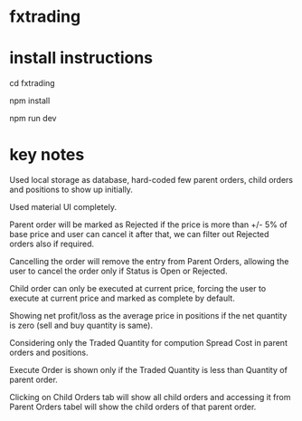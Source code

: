 # fxtrading

# install instructions
cd fxtrading

npm install

npm run dev


# key notes
Used local storage as database, hard-coded few parent orders, child orders and positions to show up initially.

Used material UI completely.

Parent order will be marked as Rejected if the price is more than +/- 5% of base price and user can cancel it after that, we can filter out Rejected orders also if required.

Cancelling the order will remove the entry from Parent Orders, allowing the user to cancel the order only if Status is Open or Rejected.

Child order can only be executed at current price, forcing the user to execute at current price and marked as complete by default.

Showing net profit/loss as the average price in positions if the net quantity is zero (sell and buy quantity is same).

Considering only the Traded Quantity for compution Spread Cost in parent orders and positions.

Execute Order is shown only if the Traded Quantity is less than Quantity of parent order.

Clicking on Child Orders tab will show all child orders and accessing it from Parent Orders tabel will show the child orders of that parent order.
